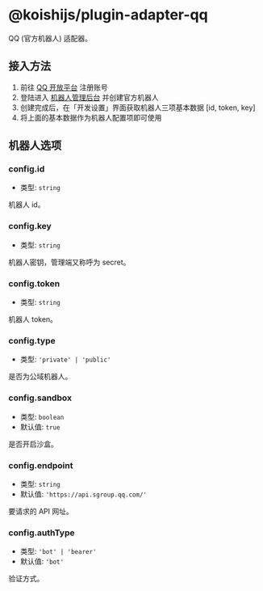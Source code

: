 # @koishijs/plugin-adapter-qq

QQ (官方机器人) 适配器。

## 接入方法

1. 前往 [QQ 开放平台](https://q.qq.com) 注册账号
2. 登陆进入 [机器人管理后台](https://q.qq.com/#/app/bot) 并创建官方机器人
3. 创建完成后，在「开发设置」界面获取机器人三项基本数据 [id, token, key]
4. 将上面的基本数据作为机器人配置项即可使用

## 机器人选项

### config.id

- 类型: `string`

机器人 id。

### config.key

- 类型: `string`

机器人密钥，管理端又称呼为 secret。

### config.token

- 类型: `string`

机器人 token。

### config.type

- 类型: `'private' | 'public'`

是否为公域机器人。

### config.sandbox

- 类型: `boolean`
- 默认值: `true`

是否开启沙盒。

### config.endpoint

- 类型: `string`
- 默认值: `'https://api.sgroup.qq.com/'`

要请求的 API 网址。

### config.authType

- 类型: `'bot' | 'bearer'`
- 默认值: `'bot'`

验证方式。
